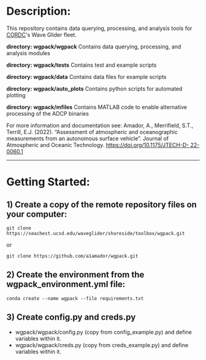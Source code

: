 # Description:

This repository contains data querying, processing, and analysis tools for [CORDC](https://cordc.ucsd.edu/)'s Wave Glider fleet. 

**directory: wgpack/wgpack**
Contains data querying, processing, and analysis modules

**directory: wgpack/tests**
Contains test and example scripts

**directory: wgpack/data**
Contains data files for example scripts

**directory: wgpack/auto_plots**
Contains python scripts for automated plotting 

**directory: wgpack/mfiles**
Contains MATLAB code to enable alternative processing of the ADCP binaries 

For more information and documentation see:
Amador, A., Merrifield, S.T., Terrill, E.J. (2022). “Assessment of atmospheric and oceanographic measurements from an autonomous surface vehicle”. Journal of Atmospheric and Oceanic Technology. [https://doi.org/10.1175/JTECH-D- 22-0060.1](https://doi.org/10.1175/JTECH-D-22-0060.1)


---
# Getting Started:

## 1) Create a copy of the remote repository files on your computer:
`git clone https://seachest.ucsd.edu/waveglider/shoreside/toolbox/wgpack.git`

or 

`git clone https://github.com/a1amador/wgpack.git`

## 2) Create the environment from the wgpack_environment.yml file:
`conda create --name wgpack --file requirements.txt`

## 3) Create config.py and creds.py 
- wgpack/wgpack/config.py (copy from config_example.py) and define variables within it.
- wgpack/wgpack/creds.py (copy from creds_example.py) and define variables within it.

